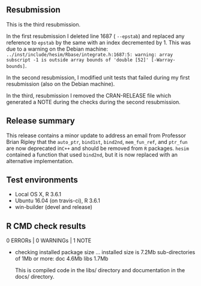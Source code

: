 ## Resubmission
This is the third resubmission. 

In the first resubmission I deleted line 1687 ( `--epstab`) and replaced any reference to `epstab` by the same with an index decremented by 1. This was due to a warning on the Debian machine: ` ../inst/include/hesim/Rbase/integrate.h:1687:5: warning: array subscript -1 is outside array bounds of 'double [52]' [-Warray-bounds]`.  

In the second resubmission, I modified unit tests that failed during my first resubmission (also on the Debian machine).

In the third, resubmission I removed the CRAN-RELEASE file which generated a NOTE during the checks during the second resubmission. 

## Release summary
This release contains a minor update to address an email from Professor Brian Ripley that the `auto_ptr`, `bind1st`, `bind2nd`, `mem_fun_ref`, and `ptr_fun` are now deprecated in`C++` and should be removed from `R` packages. `hesim` contained a function that used `bind2nd`, but it is now replaced with an alternative implementation.

## Test environments
* Local OS X, R 3.6.1
* Ubuntu 16.04 (on travis-ci), R 3.6.1
* win-builder (devel and release)

## R CMD check results
0 ERRORs | 0 WARNINGs | 1 NOTE

* checking installed package size ...
    installed size is  7.2Mb
    sub-directories of 1Mb or more:
      doc    4.6Mb
      libs   1.7Mb
      
  This is compiled code in the libs/ directory and documentation in the docs/ directory. 
